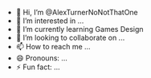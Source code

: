- 👋 Hi, I’m @AlexTurnerNoNotThatOne
- 👀 I’m interested in ...
- 🌱 I’m currently learning Games Design
- 💞️ I’m looking to collaborate on ...
- 📫 How to reach me ...
- 😄 Pronouns: ...
- ⚡ Fun fact: ...

<!---
AlexTurnerNoNotThatOne/AlexTurnerNoNotThatOne is a ✨ special ✨ repository because its `README.md` (this file) appears on your GitHub profile.
You can click the Preview link to take a look at your changes.
--->
